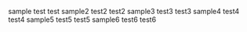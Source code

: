 sample test test
sample2 test2 test2
sample3 test3 test3
sample4 test4 test4
sample5 test5 test5
sample6 test6 test6







